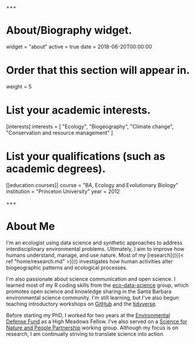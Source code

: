 +++
# About/Biography widget.
widget = "about"
active = true
date = 2018-06-20T00:00:00

# Order that this section will appear in.
weight = 5

# List your academic interests.
[interests]
  interests = [
    "Ecology",
    "Biogeography",
    "Climate change",
    "Conservation and resource management"
  ]

# List your qualifications (such as academic degrees).
[[education.courses]]
  course = "BA, Ecology and Evolutionary Biology"
  institution = "Princeton University"
  year = 2012
 
+++

# About Me

I'm an ecologist using data science and synthetic approaches to address interdisciplinary environmental problems. Ultimately, I aim to improve how humans understand, manage, and use nature. Most of my [research](({{< ref "home/research.md" >}})) investigates how human activities alter biogeographic patterns and ecological processes. 

I'm also passionate about science communication and open science. I learned most of my R coding skills from the [eco-data-science](https://eco-data-science.github.io/) group, which promotes open science and knowledge sharing in the Santa Barbara environmental science community. I'm still learning, but I've also begun teaching introductory workshops on [GitHub](https://www.github.com/) and the [tidyverse](https://www.tidyverse.org/). 

Before starting my PhD, I worked for two years at the [Environmental Defense Fund](https://www.edf.org/) as a High Meadows Fellow. I've also served on a [Science for Nature and People Partnership](https://snappartnership.net/) working group. Although my focus is on research, I am continually striving to translate science into action. 

